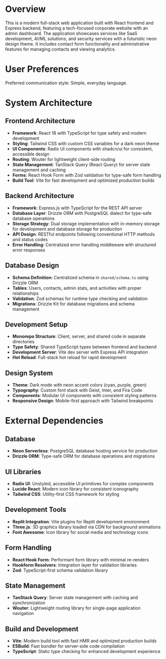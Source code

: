 # Overview

This is a modern full-stack web application built with React frontend and Express backend, featuring a tech-focused corporate website with an admin dashboard. The application showcases services like SaaS development, AI/ML solutions, and security services with a futuristic neon design theme. It includes contact form functionality and administrative features for managing contacts and viewing analytics.

# User Preferences

Preferred communication style: Simple, everyday language.

# System Architecture

## Frontend Architecture
- **Framework**: React 18 with TypeScript for type safety and modern development
- **Styling**: Tailwind CSS with custom CSS variables for a dark neon theme
- **UI Components**: Radix UI components with shadcn/ui for consistent, accessible design
- **Routing**: Wouter for lightweight client-side routing
- **State Management**: TanStack Query (React Query) for server state management and caching
- **Forms**: React Hook Form with Zod validation for type-safe form handling
- **Build Tool**: Vite for fast development and optimized production builds

## Backend Architecture
- **Framework**: Express.js with TypeScript for the REST API server
- **Database Layer**: Drizzle ORM with PostgreSQL dialect for type-safe database operations
- **Storage Strategy**: Dual storage implementation with in-memory storage for development and database storage for production
- **API Design**: RESTful endpoints following conventional HTTP methods and status codes
- **Error Handling**: Centralized error handling middleware with structured error responses

## Database Design
- **Schema Definition**: Centralized schema in `shared/schema.ts` using Drizzle ORM
- **Tables**: Users, contacts, admin stats, and activities with proper relationships
- **Validation**: Zod schemas for runtime type checking and validation
- **Migrations**: Drizzle Kit for database migrations and schema management

## Development Setup
- **Monorepo Structure**: Client, server, and shared code in separate directories
- **Type Safety**: Shared TypeScript types between frontend and backend
- **Development Server**: Vite dev server with Express API integration
- **Hot Reload**: Full-stack hot reload for rapid development

## Design System
- **Theme**: Dark mode with neon accent colors (cyan, purple, green)
- **Typography**: Custom font stack with Geist, Inter, and Fira Code
- **Components**: Modular UI components with consistent styling patterns
- **Responsive Design**: Mobile-first approach with Tailwind breakpoints

# External Dependencies

## Database
- **Neon Serverless**: PostgreSQL database hosting service for production
- **Drizzle ORM**: Type-safe ORM for database operations and migrations

## UI Libraries
- **Radix UI**: Unstyled, accessible UI primitives for complex components
- **Lucide React**: Modern icon library for consistent iconography
- **Tailwind CSS**: Utility-first CSS framework for styling

## Development Tools
- **Replit Integration**: Vite plugins for Replit development environment
- **Three.js**: 3D graphics library loaded via CDN for background animations
- **Font Awesome**: Icon library for social media and technology icons

## Form Handling
- **React Hook Form**: Performant form library with minimal re-renders
- **Hookform Resolvers**: Integration layer for validation libraries
- **Zod**: TypeScript-first schema validation library

## State Management
- **TanStack Query**: Server state management with caching and synchronization
- **Wouter**: Lightweight routing library for single-page application navigation

## Build and Development
- **Vite**: Modern build tool with fast HMR and optimized production builds
- **ESBuild**: Fast bundler for server-side code compilation
- **TypeScript**: Static type checking for enhanced development experience